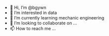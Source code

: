 - 👋 Hi, I’m @bgywn
- 👀 I’m interested in data
- 🌱 I’m currently learning mechanic engineering
- 💞️ I’m looking to collaborate on ...
- 📫 How to reach me ...

<!---
bgywn/bgywn is a ✨ special ✨ repository because its `README.md` (this file) appears on your GitHub profile.
You can click the Preview link to take a look at your changes.
--->
